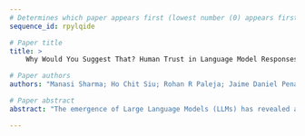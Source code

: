 ```yaml
--- 
# Determines which paper appears first (lowest number (0) appears first)
sequence_id: rpylqide

# Paper title 
title: >
	Why Would You Suggest That? Human Trust in Language Model Responses

# Paper authors 
authors: "Manasi Sharma; Ho Chit Siu; Rohan R Paleja; Jaime Daniel Pena"

# Paper abstract 
abstract: "The emergence of Large Language Models (LLMs) has revealed a growing need for human-AI collaboration, especially in creative decision making scenarios where trust and reliance are paramount. Through human studies and model evaluations on the open-ended News Headline Generation task from the LaMP benchmark, we analyze how the framing and presence of explanations affect user trust and model performance. Overall, we provide evidence that adding an explanation in the model response to justify its reasoning significantly increases self-reported user trust in the model when the user has the opportunity to compare various responses. Position and faithfulness of these explanations are also important factors. However, these gains disappear when users are shown responses independently, suggesting that humans trust all model responses, including deceptive ones, equitably when they are shown in isolation. Our findings urge future research to delve deeper into the nuanced evaluation of trust in human-machine teaming systems."

--- 
```


